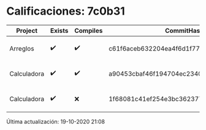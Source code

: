 # Calificaciones: 7c0b31
|Project|Exists|Compiles|CommitHash|CommitDate|CheckDate|Comments|
|-|-|-|-|-|-|-|
|Arreglos|✔️|✔️|c61f6aceb632204ea4f6d1f777c9964d6af5e3e7|19-10-2020 13:54:39|19-10-2020 21:07:58|NULL|
|Calculadora|✔️|✔️|a90453cbaf46f194704ec23405ae78de07ead4ca|17-10-2020 10:58:04|17-10-2020 21:00:21|nan|
|Calculadora|✔️|❌|1f68081c41ef254e3bc362377bd3052352625f93|11-10-2020 17:00:33|15-10-2020 21:23:45|Tu código no compila|

Última actualización: 19-10-2020 21:08